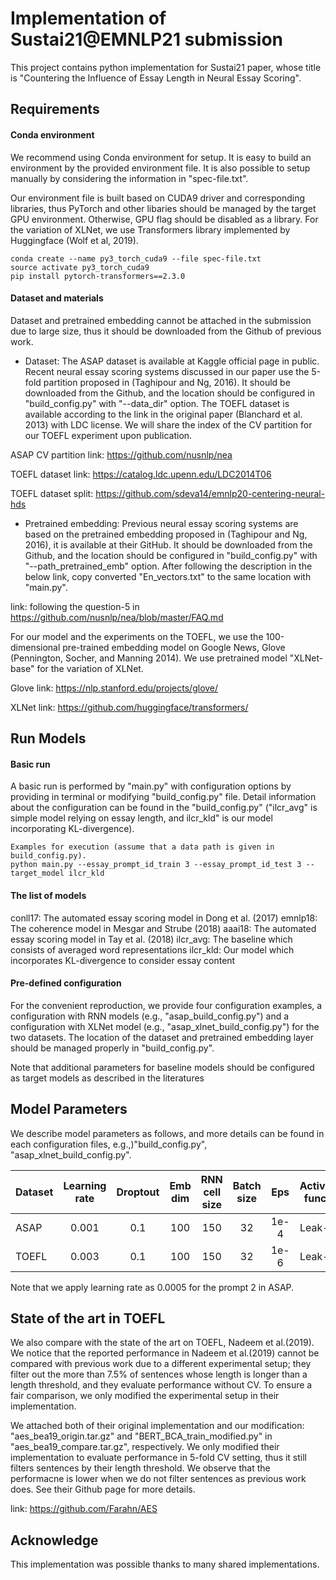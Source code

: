 # Implementation of Sustai21@EMNLP21 submission 
This project contains python implementation for Sustai21 paper, whose title is "Countering the Influence of Essay Length in Neural Essay Scoring".

## Requirements

#### Conda environment
We recommend using Conda environment for setup. It is easy to build an environment by the provided environment file. It is also possible to setup manually by considering the information in "spec-file.txt". 

Our environment file is built based on CUDA9 driver and corresponding libraries, thus PyTorch and other libaries should be managed by the target GPU environment. Otherwise, GPU flag should be disabled as a library. For the variation of XLNet, we use Transformers library implemented by Huggingface (Wolf et al, 2019).

    conda create --name py3_torch_cuda9 --file spec-file.txt
    source activate py3_torch_cuda9
    pip install pytorch-transformers==2.3.0

#### Dataset and materials
Dataset and pretrained embedding cannot be attached in the submission due to large size, thus it should be downloaded from the Github of previous work.

- Dataset: The ASAP dataset is available at Kaggle official page in public. Recent neural essay scoring systems discussed in our paper use the 5-fold partition proposed in (Taghipour and Ng, 2016). It should be downloaded from the Github, and the location should be configured in "build_config.py" with "--data_dir" option.
The TOEFL dataset is available according to the link in the original paper (Blanchard et al. 2013) with LDC license. We will share the index of the CV partition for our TOEFL experiment upon publication.

ASAP CV partition link: https://github.com/nusnlp/nea

TOEFL dataset link: https://catalog.ldc.upenn.edu/LDC2014T06

TOEFL dataset split: https://github.com/sdeva14/emnlp20-centering-neural-hds

- Pretrained embedding: Previous neural essay scoring systems are based on the pretrained embedding proposed in (Taghipour and Ng, 2016), it is available at their GitHub. It should be downloaded from the Github, and the location should be configured in "build_config.py" with "--path_pretrained_emb" option. After following the description in the below link, copy converted "En_vectors.txt" to the same location with "main.py".

link: following the question-5 in https://github.com/nusnlp/nea/blob/master/FAQ.md

For our model and the experiments on the TOEFL, we use the 100-dimensional pre-trained embedding model on Google News, Glove (Pennington, Socher, and Manning 2014). We use pretrained model "XLNet-base" for the variation of XLNet.

Glove link: https://nlp.stanford.edu/projects/glove/

XLNet link: https://github.com/huggingface/transformers/

## Run Models
#### Basic run
A basic run is performed by "main.py" with configuration options by providing in terminal or modifying "build_config.py" file.
Detail information about the configuration can be found in the "build_config.py" ("ilcr_avg" is simple model relying on essay length, and ilcr_kld" is our model incorporating KL-divergence).

	Examples for execution (assume that a data path is given in build_config.py).
    python main.py --essay_prompt_id_train 3 --essay_prompt_id_test 3 --target_model ilcr_kld

#### The list of models
conll17: The automated essay scoring model in Dong et al. (2017)
emnlp18: The coherence model in Mesgar and Strube (2018)
aaai18: The automated essay scoring model in Tay et al. (2018)
ilcr_avg: The baseline which consists of averaged word representations
ilcr_kld: Our model which incorporates KL-divergence to consider essay content

#### Pre-defined configuration
For the convenient reproduction, we provide four configuration examples, a configuration with RNN models (e.g., "asap_build_config.py") and a configuration with XLNet model (e.g., "asap_xlnet_build_config.py") for the two datasets.
The location of the dataset and pretrained embedding layer should be managed properly in "build_config.py".

Note that additional parameters for baseline models should be configured as target models as described in the literatures

## Model Parameters
We describe model parameters as follows, and more details can be found in each configuration files, e.g.,)"build_config.py", "asap_xlnet_build_config.py".

| Dataset  | Learning rate | Droptout | Emb dim | RNN cell size | Batch size | Eps | Activation function |
| ------------- | :---: | :---: | :---: |    :---: |  :---: |  :---: |  :---: |  
| ASAP  | 0.001  | 0.1 | 100 | 150 | 32 | 1e-4 | Leak-Relu |
| TOEFL  | 0.003  | 0.1 | 100 | 150 | 32 | 1e-6 | Leak-Relu |

Note that we apply learning rate as 0.0005 for the prompt 2 in ASAP.

## State of the art in TOEFL
We also compare with the state of the art on TOEFL, Nadeem et al.(2019). We notice that the reported performance in Nadeem et al.(2019) cannot be compared with previous work due to a different experimental setup; they filter out the more than 7.5% of sentences whose length is longer than a length threshold, and they evaluate performance without CV. To ensure a fair comparison, we only modified the experimental setup in their implementation.

We attached both of their original implementation and our modification: "aes_bea19_origin.tar.gz" and "BERT_BCA_train_modified.py" in "aes_bea19_compare.tar.gz", respectively. We only modified their implementation to evaluate performance in 5-fold CV setting, thus it still filters sentences by their length threshold. We observe that the performacne is lower when we do not filter sentences as previous work does. See their Github page for more details.

link: https://github.com/Farahn/AES

## Acknowledge
This implementation was possible thanks to many shared implementations.
